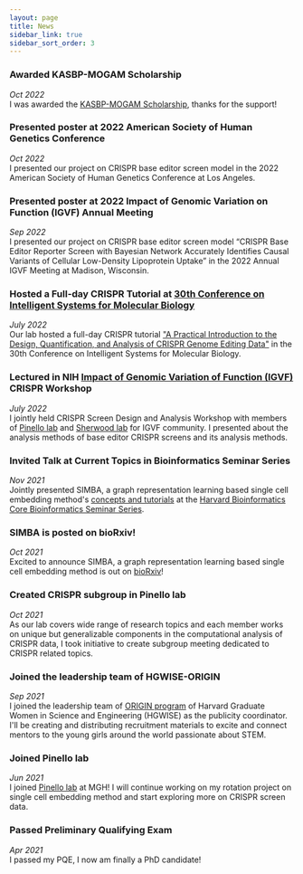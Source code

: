 ```yaml
---
layout: page
title: News
sidebar_link: true
sidebar_sort_order: 3
---
```

### Awarded KASBP-MOGAM Scholarship
*Oct 2022*  
I was awarded the [KASBP-MOGAM Scholarship](https://kasbp.org/announcement/12967770), thanks for the support! 

### Presented poster at 2022 American Society of Human Genetics Conference
*Oct 2022*  
I presented our project on CRISPR base editor screen model in the 2022 American Society of Human Genetics Conference at Los Angeles.

### Presented poster at 2022 Impact of Genomic Variation on Function (IGVF) Annual Meeting
*Sep 2022*  
I presented our project on CRISPR base editor screen model “CRISPR Base Editor Reporter Screen with Bayesian Network Accurately Identifies Causal Variants of Cellular Low-Density Lipoprotein Uptake” in the 2022 Annual IGVF Meeting at Madison, Wisconsin.


### Hosted a Full-day CRISPR Tutorial at [30th Conference on Intelligent Systems for Molecular Biology](https://www.iscb.org/ismb2022)
*July 2022*  
Our lab hosted a full-day CRISPR tutorial ["A Practical Introduction to the Design, Quantification, and Analysis of CRISPR Genome Editing Data"](https://www.iscb.org/ismb2022-program/tutorials#ip2) in the 30th Conference on Intelligent Systems for Molecular Biology. 

### Lectured in NIH [Impact of Genomic Variation of Function (IGVF)](https://www.genome.gov/Funded-Programs-Projects/Impact-of-Genomic-Variation-on-Function-Consortium) CRISPR Workshop
*July 2022*  
I jointly held CRISPR Screen Design and Analysis Workshop with members of [Pinello lab](https://main.pinellolab.partners.org/) and [Sherwood lab](https://sherwoodlab.bwh.harvard.edu/) for IGVF community. I presented about the analysis methods of base editor CRISPR screens and its analysis methods.

### Invited Talk at Current Topics in Bioinformatics Seminar Series
*Nov 2021*  
Jointly presented SIMBA, a graph representation learning based single cell embedding method's [concepts and tutorials](https://simba-bio.readthedocs.io/en/latest/) at the [Harvard Bioinformatics Core Bioinformatics Seminar Series](https://bioinformatics.sph.harvard.edu/current-bioinformatics-topics-workshops).


### SIMBA is posted on bioRxiv!
*Oct 2021*  
Excited to announce SIMBA, a graph representation learning based single cell embedding method is out on [bioRxiv](https://www.biorxiv.org/content/10.1101/2021.10.17.464750v1)!


### Created CRISPR subgroup in Pinello lab
*Oct 2021*  
As our lab covers wide range of research topics and each member works on unique but generalizable components in the computational analysis of CRISPR data, I took initiative to create subgroup meeting dedicated to CRISPR related topics. 


### Joined the leadership team of HGWISE-ORIGIN
*Sep 2021*  
I joined the leadership team of [ORIGIN program](https://projects.iq.harvard.edu/hgwise/origin) of Harvard Graduate Women in Science and Engineering (HGWISE) as the publicity coordinator. I'll be creating and distributing recruitment materials to excite and connect mentors to the young girls around the world passionate about STEM.


### Joined Pinello lab
*Jun 2021*  
I joined [Pinello lab](https://main.pinellolab.partners.org/) at MGH! I will continue working on my rotation project on single cell embedding method and start exploring more on CRISPR screen data.


### Passed Preliminary Qualifying Exam
*Apr 2021*  
I passed my PQE, I now am finally a PhD candidate!
